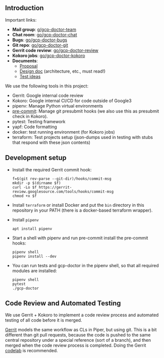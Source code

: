 ## Introduction

Important links:

-   **Mail group**: [g/gcp-doctor-team](http://g/gcp-doctor-team)
-   **Chat room**: [go/gcp-doctor-chat](http://go/gcp-doctor-chat)
-   **Bugs**: [go/gcp-doctor-bugs](http://go/gcp-doctor-bugs)
-   **Git repo**: [go/gcp-doctor-git](http://go/gcp-doctor-git)
-   **Gerrit code review**: [go/gcp-doctor-review](http://go/gcp-doctor-review)
-   **Kokoro jobs**: [go/gcp-doctor-kokoro](http://go/gcp-doctor-kokoro)
-   **Documents**:
    -   [Proposal](http://go/gcp-doctor-proposal)
    -   [Design doc](http://go/gcp-doctor-design) (architecture, etc., must
        read!)
    -   [Test ideas](http://go/gcp-doctor-test-ideas)

We use the following tools in this project:

-   Gerrit: Google internal code review
-   Kokoro: Google internal CI/CD for code outside of Google3
-   pipenv: Manage Python virtual environments
-   [pre-commit](https://pre-commit.com): Manage git presubmit hooks (we also
    use this as presubmit check in Kokoro).
-   pytest: Testing framework
-   yapf: Code formatting
-   docker: test running environment (for Kokoro jobs)
-   terraform: Test projects setup (json-dumps used in testing with stubs that
    respond with these json contents)

## Development setup

-   Install the required Gerrit commit hook:

    ```
    f=$(git rev-parse --git-dir)/hooks/commit-msg
    mkdir -p $(dirname $f)
    curl -Lo $f https://gerrit-review.googlesource.com/tools/hooks/commit-msg
    chmod +x $f
    ```

-   Install `terraform` or install Docker and put the `bin` directory in this
    repository in your PATH (there is a docker-based terraform wrapper).

-   Install `pipenv`

    ```
    apt install pipenv
    ```

-   Start a shell with pipenv and run pre-commit install the pre-commit hooks:

    ```
    pipenv shell
    pipenv install --dev
    ```

-   You can run tests and gcp-doctor in the pipenv shell, so that all required
    modules are installed:

    ```
    pipenv shell
    pytest
    ./gcp-doctor
    ```

## Code Review and Automated Testing

We use Gerrit + Kokoro to implement a code review process and automated testing
of all code before it is merged.

[Gerrit](http://go/gerrit) models the same workflow as CLs in Piper, but using
git. This is a bit different than git pull requests, because the code is pushed
to the same central repository under a special reference (sort of a branch), and
then merged when the code review process is completed. Doing the Gerrit
[codelab](https://g3doc.corp.google.com/company/teams/gerritcodereview/users/intro-codelab.md)
is recommended.
